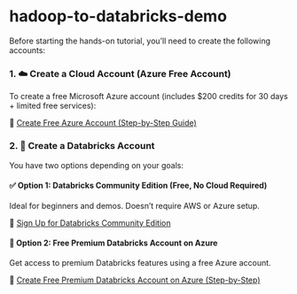 # hadoop-to-databricks-demo


Before starting the hands-on tutorial, you’ll need to create the following accounts:

### 1. ☁️ **Create a Cloud Account (Azure Free Account)**

To create a free Microsoft Azure account (includes $200 credits for 30 days + limited free services):

🔗 [Create Free Azure Account (Step-by-Step Guide)](https://www.youtube.com/watch?v=_ned_Ighz4o&t=116s)

### 2. 🧱 **Create a Databricks Account**

You have two options depending on your goals:

#### ✅ **Option 1: Databricks Community Edition (Free, No Cloud Required)**  
Ideal for beginners and demos. Doesn’t require AWS or Azure setup.

🔗 [Sign Up for Databricks Community Edition](https://www.youtube.com/watch?v=2QKk-h3_9ao)

#### 🚀 **Option 2: Free Premium Databricks Account on Azure**  
Get access to premium Databricks features using a free Azure account.

🔗 [Create Free Premium Databricks Account on Azure (Step-by-Step)](https://www.youtube.com/watch?v=SngO-2uDhb4)

